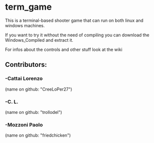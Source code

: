 # term_game

This is a terminal-based shooter game that can run on both linux and windows machines.

If you want to try it without the need of compiling you can download the Windows_Compiled and extract it.

For infos about the controls and other stuff look at the wiki

## Contributors:
### -Cattai Lorenzo
(name on github: "CreeLoPer27")
### -C. L.
(name on github: "trollodel")
### -Mozzoni Paolo
(name on github: "friedchicken")
